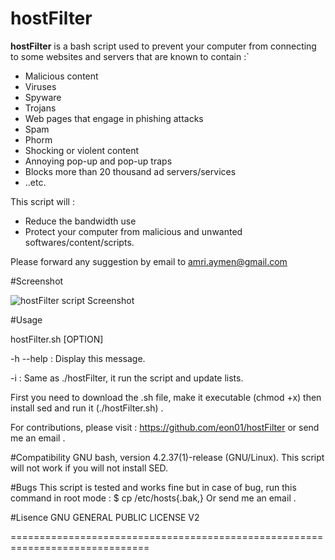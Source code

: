 hostFilter
==========

**hostFilter** is a bash script used to prevent your computer from connecting to some websites and servers that are known to contain :`
* Malicious content
* Viruses
* Spyware
* Trojans
* Web pages that engage in phishing attacks
* Spam
* Phorm
* Shocking or violent content
* Annoying pop-up and pop-up traps
* Blocks more than 20 thousand ad servers/services 
* ..etc. 

This script will :
* Reduce the bandwidth use 
* Protect your computer from malicious and unwanted softwares/content/scripts.

Please forward any suggestion by email to amri.aymen@gmail.com

#Screenshot 

![hostFilter script Screenshot](http://2.bp.blogspot.com/-IFrlndwOUDs/Umz8LZ-efGI/AAAAAAAACLg/SMSYyogWxPo/s1600/Screenshot+from+2013-10-27+12:36:27.png)

#Usage	 		

hostFilter.sh [OPTION]

-h --help : Display this message.

-i : Same as ./hostFilter, it run the script and update lists.

First you need to download the .sh file, make it executable (chmod +x) then install sed and run it (./hostFilter.sh) .

For contributions, please visit : https://github.com/eon01/hostFilter or send me an email .

#Compatibility 
GNU bash, version 4.2.37(1)-release (GNU/Linux).
This script will not work if you will not install SED.

#Bugs
This script is tested and works fine but in case of bug, run this command in root mode : 
$ cp /etc/hosts{.bak,}
Or send me an email .

#Lisence
GNU GENERAL PUBLIC LICENSE V2 


==============================================================================
